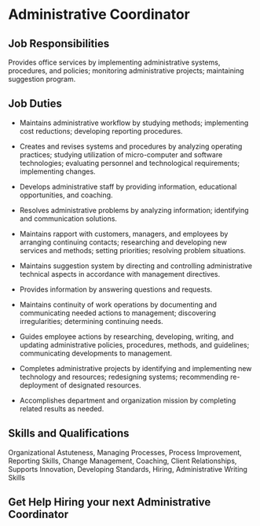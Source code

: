 # Administrative Coordinator

## Job Responsibilities

Provides office services by implementing administrative systems, procedures, and policies; monitoring administrative projects; maintaining suggestion program.

## Job Duties

* Maintains administrative workflow by studying methods; implementing cost reductions; developing reporting procedures.

* Creates and revises systems and procedures by analyzing operating practices; studying utilization of micro-computer and software technologies; evaluating personnel and technological requirements; implementing changes.

* Develops administrative staff by providing information, educational opportunities, and coaching.

* Resolves administrative problems by analyzing information; identifying and communication solutions.

* Maintains rapport with customers, managers, and employees by arranging continuing contacts; researching and developing new services and methods; setting priorities; resolving problem situations.

* Maintains suggestion system by directing and controlling administrative technical aspects in accordance with management directives.

* Provides information by answering questions and requests.

* Maintains continuity of work operations by documenting and communicating needed actions to management; discovering irregularities; determining continuing needs.

* Guides employee actions by researching, developing, writing, and updating administrative policies, procedures, methods, and guidelines; communicating developments to management.

* Completes administrative projects by identifying and implementing new technology and resources; redesigning systems; recommending re-deployment of designated resources.

* Accomplishes department and organization mission by completing related results as needed.

## Skills and Qualifications

Organizational Astuteness, Managing Processes, Process Improvement, Reporting Skills, Change Management, Coaching, Client Relationships, Supports Innovation, Developing Standards, Hiring, Administrative Writing Skills

## Get Help Hiring your next Administrative Coordinator

